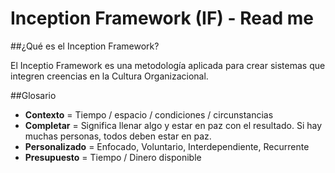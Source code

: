 # Inception Framework (IF) - Read me

##¿Qué es el Inception Framework?

El Inceptio Framework es una metodología aplicada para crear sistemas que integren creencias en la Cultura Organizacional.

##Glosario

- **Contexto** = Tiempo / espacio / condiciones / circunstancias
- **Completar** = Significa llenar algo y estar en paz con el resultado. Si hay muchas personas, todos deben estar en paz.
- **Personalizado** = Enfocado, Voluntario, Interdependiente, Recurrente
- **Presupuesto** = Tiempo / Dinero disponible

